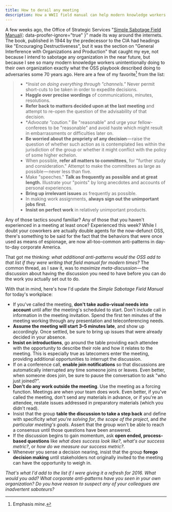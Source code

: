 ```yaml
---
title: How to derail any meeting
description: How a WWII field manual can help modern knowledge workers identify those inadvertently sabotaging your organization today.
---
```


A few weeks ago, the Office of Strategic Services "[Simple Sabotage Field Manual](https://www.gutenberg.org/ebooks/26184){: data-proofer-ignore="true" }" made its way around the internets. The book, published in 1944 by the predecessor to the CIA had headings like "Encouraging Destructiveness", but it was the section on "General Interference with Organizations and Production" that caught my eye, not because I intend to sabotage any organization in the near future, but because I see so many modern knowledge workers unintentionally doing to their own organization exactly what the OSS playbook described doing to adversaries some 70 years ago. Here are a few of my favorite[^disclaimer] from the list:

> * \**Insist on doing everything through "channels."* Never permit short-cuts to be taken in order to expedite decisions.
> * **Haggle over precise wordings** of communications, minutes, resolutions.
> * **Refer back to matters decided upon at the last meeting** and attempt to re-open the question of the advisability of that decision.
> * \**Advocate "caution."* Be "reasonable" and urge your fellow-conferees to be "reasonable" and avoid haste which might result in embarrassments or difficulties later on.
> * **Be worried about the propriety of any decision** — raise the question of whether such action as is contemplated lies within the jurisdiction of the group or whether it might conflict with the policy of some higher echelon.
> * When possible, **refer all matters to committees**, for "further study and consideration." Attempt to make the committees as large as possible — never less than five.
> * Make "speeches." **Talk as frequently as possible and at great length.** Illustrate your "points" by long anecdotes and accounts of personal experiences.
> * **Bring up irrelevant issues** as frequently as possible.
> * In making work assignments, **always sign out the unimportant jobs first**.
> * **Insist on perfect work** in relatively unimportant products.

Any of those tactics sound familiar? Any of those that you haven't experienced in a meeting at least once? Experienced this week? While I doubt your coworkers are actually double agents for the now-defunct OSS, there's something to be said for the fact that the behaviors that were once used as means of espionage, are now all-too-common anti-patterns in day-to-day corporate America.

That got me thinking: *what additional anti-patterns would the OSS add to that list if they were writing that field manual for modern times?* The common thread, as I saw it, was to *maximize meta-discussion* — the discussion about having the discussion you need to have before you can do the work you actually set out to do.

With that in mind, here's how I'd update the *Simple Sabotage Field Manual* for today's workplace:

* If you've called the meeting, **don't take audio-visual needs into account** until after the meeting's scheduled to start. Don't include call in information in the meeting invitation. Spend the first ten minutes of the meeting working through any presentation and teleconferencing needs.
* **Assume the meeting will start 3–5 minutes late**, and show up accordingly. Once settled, be sure to bring up issues that were already decided in your absence.
* **Insist on introductions**, go around the table providing each attendee with the opportunity to describe their role and how it relates to the meeting. This is especially true as latecomers enter the meeting, providing additional opportunities to interrupt the discussion.
* If on a conference call, **enable join notifications** so that discussions are automatically interrupted any time someone joins or leaves. Even better, when someone does join, be sure to pause the conversation to ask "who just joined?".
* **Don't do any work outside the meeting**. Use the meeting as a forcing function. Meetings are when your team does work. Even better, if you've called the meeting, don't send any materials in advance, or if you're an attendee, restate issues addressed in preparatory materials (which you didn't read).
* Insist that the group **table the discussion to take a step back** and define with specificity *what you're solving for*, *the scope of the project*, and *the particular meeting's goals*. Assert that the group won't be able to reach a consensus until those questions have been answered.
* If the discussion begins to gain momentum, ask **open ended, process-based questions** like *what does success look like?*, *what's our success metric?*, or *how do we measure our success metric?*.
* Whenever you sense a decision nearing, insist that the group **forego decision making** until stakeholders not originally invited to the meeting can have the opportunity to weigh in.

*That's what I'd add to the list if I were giving it a refresh for 2016. What would you add? What corporate anti-patterns have you seen in your own organization? Do you have reason to suspect any of your colleagues are inadvertent saboteurs?*

[^disclaimer]: Emphasis *mine*.
